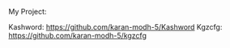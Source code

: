 My Project: 

Kashword: https://github.com/karan-modh-5/Kashword
Kgzcfg: https://github.com/karan-modh-5/kgzcfg
